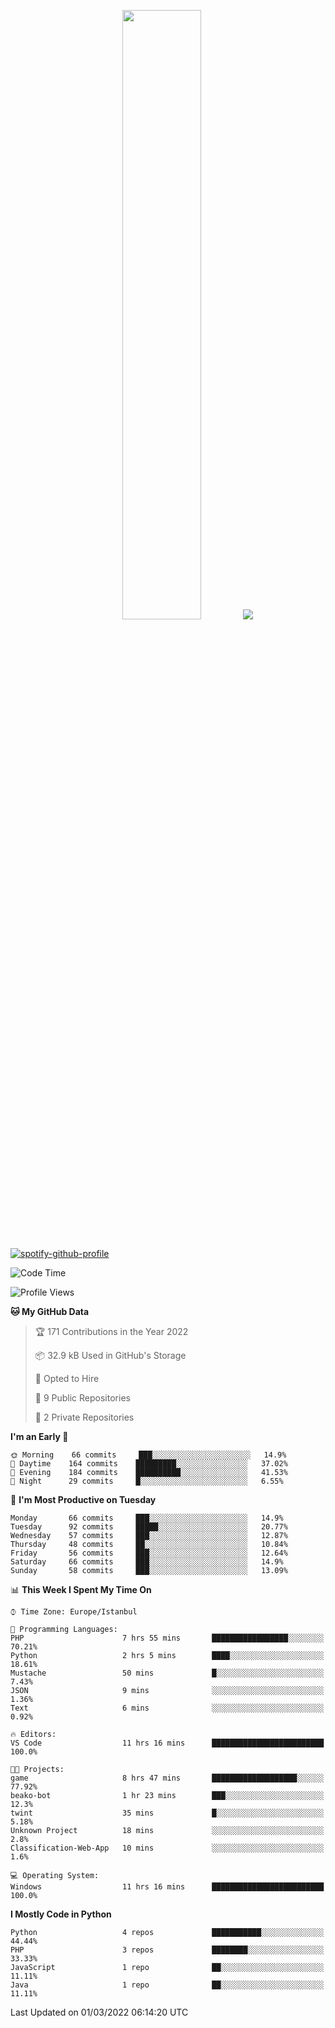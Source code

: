 <p align="center">
  <img height="50%" width="auto" src ="https://github-readme-stats.vercel.app/api/top-langs/?username=3nws&layout=compact&hide_border=true&theme=darcula&bg_color=00000000&langs_count=6&hide=jupyter%20notebook,tex,css,ejs,gherkin,mustache,shell,procfile">
  <img src ="https://github-readme-streak-stats.herokuapp.com?user=3nws&theme=darcula&hide_border=true&background=FFFFFF00">
  <br>
  <br>
</p>
  
[![spotify-github-profile](https://spotify-github-profile.vercel.app/api/view?uid=6ina68mkaqzvpogcq1v51dp37&cover_image=true&theme=novatorem&bar_color=ff0a0a&bar_color_cover=true)](https://spotify-github-profile.vercel.app/api/view?uid=6ina68mkaqzvpogcq1v51dp37&redirect=true)

<!--START_SECTION:waka-->
![Code Time](http://img.shields.io/badge/Code%20Time-31%20hrs%2015%20mins-blue)

![Profile Views](http://img.shields.io/badge/Profile%20Views-26-blue)

**🐱 My GitHub Data** 

> 🏆 171 Contributions in the Year 2022
 > 
> 📦 32.9 kB Used in GitHub's Storage 
 > 
> 💼 Opted to Hire
 > 
> 📜 9 Public Repositories 
 > 
> 🔑 2 Private Repositories  
 > 
**I'm an Early 🐤** 

```text
🌞 Morning    66 commits     ███░░░░░░░░░░░░░░░░░░░░░░   14.9% 
🌆 Daytime    164 commits    █████████░░░░░░░░░░░░░░░░   37.02% 
🌃 Evening    184 commits    ██████████░░░░░░░░░░░░░░░   41.53% 
🌙 Night      29 commits     █░░░░░░░░░░░░░░░░░░░░░░░░   6.55%

```
📅 **I'm Most Productive on Tuesday** 

```text
Monday       66 commits     ███░░░░░░░░░░░░░░░░░░░░░░   14.9% 
Tuesday      92 commits     █████░░░░░░░░░░░░░░░░░░░░   20.77% 
Wednesday    57 commits     ███░░░░░░░░░░░░░░░░░░░░░░   12.87% 
Thursday     48 commits     ██░░░░░░░░░░░░░░░░░░░░░░░   10.84% 
Friday       56 commits     ███░░░░░░░░░░░░░░░░░░░░░░   12.64% 
Saturday     66 commits     ███░░░░░░░░░░░░░░░░░░░░░░   14.9% 
Sunday       58 commits     ███░░░░░░░░░░░░░░░░░░░░░░   13.09%

```


📊 **This Week I Spent My Time On** 

```text
⌚︎ Time Zone: Europe/Istanbul

💬 Programming Languages: 
PHP                      7 hrs 55 mins       █████████████████░░░░░░░░   70.21% 
Python                   2 hrs 5 mins        ████░░░░░░░░░░░░░░░░░░░░░   18.61% 
Mustache                 50 mins             █░░░░░░░░░░░░░░░░░░░░░░░░   7.43% 
JSON                     9 mins              ░░░░░░░░░░░░░░░░░░░░░░░░░   1.36% 
Text                     6 mins              ░░░░░░░░░░░░░░░░░░░░░░░░░   0.92%

🔥 Editors: 
VS Code                  11 hrs 16 mins      █████████████████████████   100.0%

🐱‍💻 Projects: 
game                     8 hrs 47 mins       ███████████████████░░░░░░   77.92% 
beako-bot                1 hr 23 mins        ███░░░░░░░░░░░░░░░░░░░░░░   12.3% 
twint                    35 mins             █░░░░░░░░░░░░░░░░░░░░░░░░   5.18% 
Unknown Project          18 mins             ░░░░░░░░░░░░░░░░░░░░░░░░░   2.8% 
Classification-Web-App   10 mins             ░░░░░░░░░░░░░░░░░░░░░░░░░   1.6%

💻 Operating System: 
Windows                  11 hrs 16 mins      █████████████████████████   100.0%

```

**I Mostly Code in Python** 

```text
Python                   4 repos             ███████████░░░░░░░░░░░░░░   44.44% 
PHP                      3 repos             ████████░░░░░░░░░░░░░░░░░   33.33% 
JavaScript               1 repo              ██░░░░░░░░░░░░░░░░░░░░░░░   11.11% 
Java                     1 repo              ██░░░░░░░░░░░░░░░░░░░░░░░   11.11%

```



 Last Updated on 01/03/2022 06:14:20 UTC
<!--END_SECTION:waka-->

<!--
**3nws/3nws** is a ✨ _special_ ✨ repository because its `README.md` (this file) appears on your GitHub profile.

Here are some ideas to get you started:

- 🔭 I’m currently working on ...
- 🌱 I’m currently learning ...
- 👯 I’m looking to collaborate on ...
- 🤔 I’m looking for help with ...
- 💬 Ask me about ...
- 📫 How to reach me: ...
- 😄 Pronouns: ...
- ⚡ Fun fact: ...
-->
